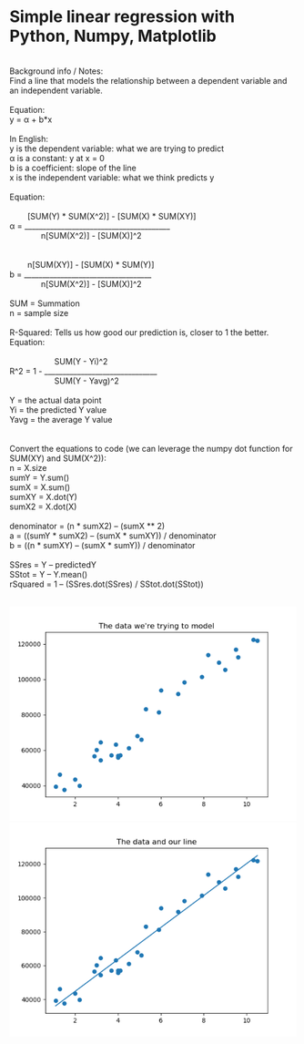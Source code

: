 # Simple linear regression with Python, Numpy, Matplotlib
<br/>
Background info / Notes:  <br/>
Find a line that models the relationship between a dependent variable and an independent variable.  <br/>
<br/>
Equation: <br/> 
y = α + b*x  <br/>
<br/>
In English:<br/>
y is the dependent variable: what we are trying to predict<br/>
α is a constant: y at x = 0<br/>
b is a coefficient: slope of the line<br/>
x is the independent variable: what we think predicts y <br/> 
<br/>
Equation:  
<br/>
<br/>
&nbsp; &nbsp; &nbsp; &nbsp; [SUM(Y) * SUM(X^2)] - [SUM(X) * SUM(XY)] <br/>
α = ________________________________________ <br/>
      &nbsp; &nbsp; &nbsp; &nbsp; &nbsp; &nbsp; &nbsp; n[SUM(X^2)] - [SUM(X)]^2<br/>
<br/>
<br/>
&nbsp; &nbsp; &nbsp; &nbsp; n[SUM(XY)] - [SUM(X) * SUM(Y)]<br/>
b = ___________________________________<br/>
        &nbsp; &nbsp; &nbsp; &nbsp; &nbsp; &nbsp; &nbsp; n[SUM(X^2)] - [SUM(X)]^2<br/>
<br/>
SUM = Summation<br/>  
n = sample size
<br/>
<br/>
R-Squared:  
Tells us how good our prediction is, closer to 1 the better.  
Equation:  
<br/>
<br/>
&nbsp; &nbsp; &nbsp; &nbsp; &nbsp; &nbsp; &nbsp; &nbsp; &nbsp; &nbsp; SUM(Y - Yi)^2 <br/>
R^2 = 1 - _______________________________<br/>
&nbsp; &nbsp; &nbsp; &nbsp; &nbsp; &nbsp; &nbsp; &nbsp; &nbsp; &nbsp; SUM(Y - Yavg)^2<br/>
<br/>
Y = the actual data point <br/> 
Yi = the predicted Y value  <br/>
Yavg = the average Y value  <br/>
<br/>
<br/>
Convert the equations to code (we can leverage the numpy dot function for SUM(XY) and SUM(X^2)):  <br/>
n = X.size  <br/>
sumY = Y.sum()  <br/>
sumX = X.sum()  <br/>
sumXY = X.dot(Y)  <br/>
sumX2 = X.dot(X)  <br/>
<br/>
denominator = (n * sumX2) – (sumX ** 2)  <br/>
a = ((sumY * sumX2) – (sumX * sumXY)) / denominator  <br/>
b = ((n * sumXY) – (sumX * sumY)) / denominator  <br/>
<br/>
SSres = Y – predictedY  <br/>
SStot = Y – Y.mean()  <br/>
rSquared = 1 – (SSres.dot(SSres) / SStot.dot(SStot))<br/>
<br/>
<p>
<img src="SLRpythonFig1.png" alt="image">
<br/>
<img src="SLRpythonFig2.png" alt="image">
</p>
